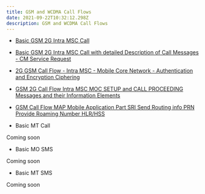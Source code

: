 ```yaml
---
title: GSM and WCDMA Call Flows
date: 2021-09-22T10:32:12.298Z
description: GSM and WCDMA Call Flows
---
```

* [Basic GSM 2G Intra MSC Call](https://youtu.be/JvvmDIjCPto)
* [Basic GSM 2G Intra MSC Call with detailed Description of Call Messages - CM Service Request](https://youtu.be/P94LwwQtSQc)
* [2G GSM Call Flow - Intra MSC - Mobile Core Network - Authentication and Encryption Ciphering](https://youtu.be/bm_m3EhbonI)
* [GSM 2G Call Flow Intra MSC MOC SETUP and CALL PROCEEDING Messages and their Information Elements](https://youtu.be/47-IjC4k9I4)
* [GSM Call Flow MAP Mobile Application Part SRI Send Routing info PRN Provide Roaming Number HLR/HSS](https://youtu.be/s_AGDytI34k)


* Basic MT Call

Coming soon

* Basic MO SMS

Coming soon

* Basic MT SMS

Coming soon